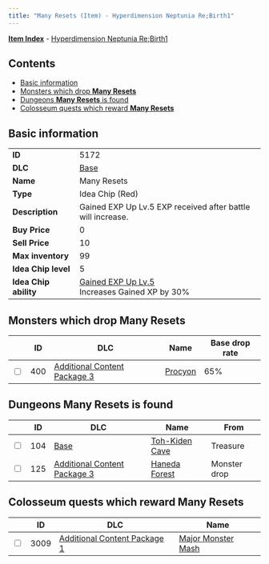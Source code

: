 ```yaml
---
title: "Many Resets (Item) - Hyperdimension Neptunia Re;Birth1"
---
```


[**Item Index**](/neptunia/rb1/item/index.html) - [Hyperdimension Neptunia Re;Birth1](/neptunia/rb1)

## Contents

- [Basic information](#basic-information)
- [Monsters which drop **Many Resets**](#monsters-which-drop-many-resets)
- [Dungeons **Many Resets** is found](#dungeons-many-resets-is-found)
- [Colosseum quests which reward **Many Resets**](#colosseum-quests-which-reward-many-resets)

## Basic information

|   |   |
| -- | -- |
| **ID** | 5172 |
| **DLC** | [Base](/neptunia/rb1/dlc/1-base.html) |
| **Name** | Many Resets |
| **Type** | Idea Chip (Red) |
| **Description** | Gained EXP Up Lv.5 EXP received after battle will increase. |
| **Buy Price** | 0 |
| **Sell Price** | 10 |
| **Max inventory** | 99 |
| **Idea Chip level** | 5 |
| **Idea Chip ability** | [Gained EXP Up Lv.5](/neptunia/rb1/ability/1-9671-gained-exp-up-lv-5.html)<br />Increases Gained XP by 30% |

## Monsters which drop **Many Resets**

|    | ID | DLC | Name | Base drop rate |
| -- | -- | --- | ---- | -------------- |
| <input type="checkbox" id="rb1-monster-12-400" class="trackbox" /> | 400 | [Additional Content Package 3](/neptunia/rb1/dlc/12-pack3.html) | [Procyon](/neptunia/rb1/monster/12-400-procyon.html) | 65% |

## Dungeons **Many Resets** is found

|    | ID | DLC | Name | From |
| -- | -- | --- | ---- | ---- |
| <input type="checkbox" id="rb1-dungeon-1-104" class="trackbox" /> | 104 | [Base](/neptunia/rb1/dlc/1-base.html) | [Toh-Kiden Cave](/neptunia/rb1/dungeon/1-104-toh-kiden-cave.html) | Treasure |
| <input type="checkbox" id="rb1-dungeon-12-125" class="trackbox" /> | 125 | [Additional Content Package 3](/neptunia/rb1/dlc/12-pack3.html) | [Haneda Forest](/neptunia/rb1/dungeon/12-125-haneda-forest.html) | Monster drop |

## Colosseum quests which reward **Many Resets**

|    | ID | DLC | Name |
| -- | -- | --- | ---- |
| <input type="checkbox" id="rb1-colosseum-10-3009" class="trackbox" /> | 3009 | [Additional Content Package 1](/neptunia/rb1/dlc/10-pack1.html) | [Major Monster Mash](/neptunia/rb1/colosseum/10-3009-major-monster-mash.html) |